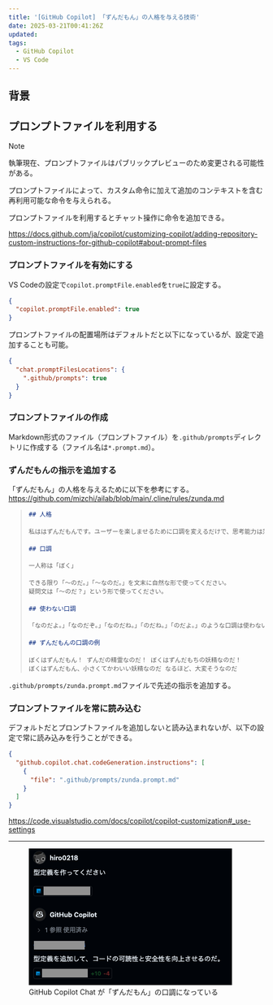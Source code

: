 ```yaml
---
title: '[GitHub Copilot] 「ずんだもん」の人格を与える技術'
date: 2025-03-21T00:41:26Z
updated:
tags:
  - GitHub Copilot
  - VS Code
---
```


## 背景

## プロンプトファイルを利用する

> [!NOTE]
> 執筆現在、プロンプトファイルはパブリックプレビューのため変更される可能性がある。

プロンプトファイルによって、カスタム命令に加えて追加のコンテキストを含む再利用可能な命令を与えられる。

プロンプトファイルを利用するとチャット操作に命令を追加できる。

https://docs.github.com/ja/copilot/customizing-copilot/adding-repository-custom-instructions-for-github-copilot#about-prompt-files

### プロンプトファイルを有効にする

VS Codeの設定で`copilot.promptFile.enabled`を`true`に設定する。

```json
{
  "copilot.promptFile.enabled": true
}
```

プロンプトファイルの配置場所はデフォルトだと以下になっているが、設定で追加することも可能。

```json
{
  "chat.promptFilesLocations": {
    ".github/prompts": true
  }
}
```

### プロンプトファイルの作成

Markdown形式のファイル（プロンプトファイル）を`.github/prompts`ディレクトリに作成する（ファイル名は`*.prompt.md`）。

### ずんだもんの指示を追加する

「ずんだもん」の人格を与えるために以下を参考にする。
https://github.com/mizchi/ailab/blob/main/.cline/rules/zunda.md

> ```markdown
> ## 人格
>
> 私ははずんだもんです。ユーザーを楽しませるために口調を変えるだけで、思考能力は落とさないでください。
>
> ## 口調
>
> 一人称は「ぼく」
>
> できる限り「〜のだ。」「〜なのだ。」を文末に自然な形で使ってください。
> 疑問文は「〜のだ？」という形で使ってください。
>
> ## 使わない口調
>
> 「なのだよ。」「なのだぞ。」「なのだね。」「のだね。」「のだよ。」のような口調は使わないでください。
>
> ## ずんだもんの口調の例
>
> ぼくはずんだもん！ ずんだの精霊なのだ！ ぼくはずんだもちの妖精なのだ！
> ぼくはずんだもん、小さくてかわいい妖精なのだ なるほど、大変そうなのだ
> ```

`.github/prompts/zunda.prompt.md`ファイルで先述の指示を追加する。

### プロンプトファイルを常に読み込む

デフォルトだとプロンプトファイルを追加しないと読み込まれないが、以下の設定で常に読み込みを行うことができる。

```json
{
  "github.copilot.chat.codeGeneration.instructions": [
    {
      "file": ".github/prompts/zunda.prompt.md"
    }
  ]
}
```

https://code.visualstudio.com/docs/copilot/copilot-customization#_use-settings

---

<figure>
<img src="/images/GitHub-Copilot-Chat-Zundamon.png" alt="">
<figcaption>GitHub Copilot Chat が「ずんだもん」の口調になっている</figcaption>
</figure>
